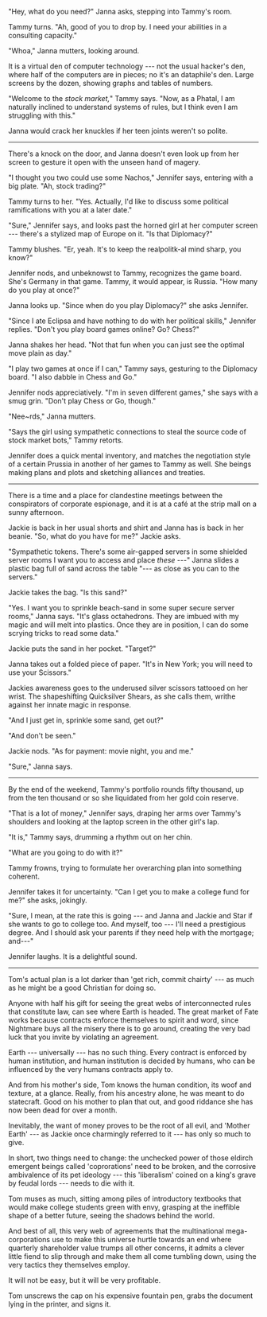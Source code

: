 "Hey, what do you need?" Janna asks, stepping into Tammy's room.

Tammy turns. "Ah, good of you to drop by. I need your abilities in a consulting capacity."

"Whoa," Janna mutters, looking around.

It is a virtual den of computer technology --- not the usual hacker's den, where half of the
computers are in pieces; no it's an dataphile's den. Large screens by the dozen, showing graphs
and tables of numbers.

"Welcome to the _stock market,_" Tammy says. "Now, as a Phatal, I am naturally inclined to
understand systems of rules, but I think even I am struggling with this."

Janna would crack her knuckles if her teen joints weren't so polite.

----

There's a knock on the door, and Janna doesn't even look up from her screen to gesture it open
with the unseen hand of magery.

"I thought you two could use some Nachos," Jennifer says, entering with a big plate. "Ah,
stock trading?"

Tammy turns to her. "Yes. Actually, I'd like to discuss some political ramifications with
you at a later date."

"Sure," Jennifer says, and looks past the horned girl at her computer screen --- there's a stylized
map of Europe on it. "Is that Diplomacy?"

Tammy blushes. "Er, yeah. It's to keep the realpolitk-al mind sharp, you know?"

Jennifer nods, and unbeknowst to Tammy, recognizes the game board. She's Germany in
that game. Tammy, it would appear, is Russia.
"How many do you play at once?"

Janna looks up. "Since when do you play Diplomacy?" she asks Jennifer.

"Since I ate Eclipsa and have nothing to do with her political skills," Jennifer replies. "Don't you
play board games online? Go? Chess?"

Janna shakes her head. "Not that fun when you can just see the optimal move plain as day."

"I play two games at once if I can," Tammy says, gesturing to the Diplomacy board. "I also dabble
in Chess and Go."

Jennifer nods appreciatively. "I'm in seven different games," she says with a smug grin. "Don't play
Chess or Go, though."

"Nee\~rds," Janna mutters.

"Says the girl using sympathetic connections to steal the source code of stock market bots," Tammy retorts.

Jennifer does a quick mental inventory, and matches the negotiation style of a certain Prussia in another
of her games to Tammy as well. She beings making plans and plots and sketching alliances and treaties.

----

There is a time and a place for clandestine meetings between the conspirators of corporate espionage, and
it is at a café at the strip mall on a sunny afternoon.

Jackie is back in her usual shorts and shirt and Janna has is back in her beanie. "So, what do you have
for me?" Jackie asks.

"Sympathetic tokens. There's some air-gapped servers in some shielded server rooms I want you to access and
place _these_ ---" Janna slides a plastic bag full of sand across the table "--- as close as you can to the
servers."

Jackie takes the bag. "Is this sand?"

"Yes. I want you to sprinkle beach-sand in some super secure server rooms," Janna says. "It's glass octahedrons.
They are imbued with my magic and will melt into plastics. Once they are in position, I can do some scrying tricks
to read some data."

Jackie puts the sand in her pocket. "Target?"

Janna takes out a folded piece of paper. "It's in New York; you will need to use your Scissors."

Jackies awareness goes to the underused silver scissors tattooed on her wrist. The shapeshifting
Quicksilver Shears, as she calls them, writhe against her innate magic in response.

"And I just get in, sprinkle some sand, get out?"

"And don't be seen."

Jackie nods. "As for payment: movie night, you and me."

"Sure," Janna says.

----

By the end of the weekend, Tammy's portfolio rounds fifty thousand, up from the ten thousand or so
she liquidated from her gold coin reserve.

"That is a lot of money," Jennifer says, draping her arms over Tammy's shoulders and looking at the laptop screen
in the other girl's lap.

"It is," Tammy says, drumming a rhythm out on her chin.

"What are you going to do with it?"

Tammy frowns, trying to formulate her overarching plan into something coherent.

Jennifer takes it for uncertainty. "Can I get you to make a college fund for me?" she asks, jokingly.

"Sure, I mean, at the rate this is going --- and Janna and Jackie and Star if she wants to go to college too.
And myself, too --- I'll need a prestigious degree. And I should ask your parents if they need help with the
mortgage; and---"

Jennifer laughs. It is a delightful sound.

----

Tom's actual plan is a lot darker than 'get rich, commit chairty' --- as much as he might be a good Christian
for doing so.

Anyone with half his gift for seeing the great webs of interconnected rules that constitute law, can see where
Earth is headed. The great market of Fate works because contracts enforce themselves to spirit and word, since
Nightmare buys all the misery there is to go around, creating the very bad luck that you invite by violating
an agreement.

Earth --- universally --- has no such thing. Every contract is enforced by human institution, and human institution
is decided by humans, who can be influenced by the very humans contracts apply to.

And from his mother's side, Tom knows the human condition, its woof and texture, at a glance. Really,
from his ancestry alone, he was meant to do statecraft. Good on his mother to plan that out, and good riddance
she has now been dead for over a month.

Inevitably, the want of money proves to be the root of all evil, and 'Mother Earth' --- as Jackie once charmingly
referred to it --- has only so much to give.

In short, two things need to change: the unchecked power of those eldirch emergent beings called 'coprorations'
need to be broken, and the corrosive ambivalence of its pet ideology --- this 'liberalism' coined on a king's grave
by feudal lords --- needs to die with it.

Tom muses as much, sitting among piles of introductory textbooks that would make college students green with envy,
grasping at the ineffible shape of a better future, seeing the shadows behind the world.

And best of all, this very web of agreements that the multinational mega-corporations use to make this universe
hurtle towards an end where quarterly shareholder value trumps all other concerns, it admits a clever little
fiend to slip through and make them all come tumbling down, using the very tactics they themselves employ.

It will not be easy, but it will be very profitable.

Tom unscrews the cap on his expensive fountain pen, grabs the document lying in the printer, and signs it.
